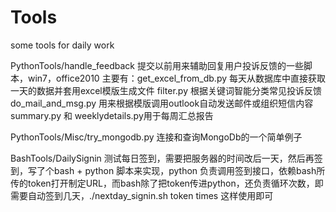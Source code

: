 # Tools
some tools for daily work

PythonTools/handle_feedback
提交以前用来辅助回复用户投诉反馈的一些脚本，win7，office2010
主要有：get_excel_from_db.py
每天从数据库中直接获取一天的数据并套用excel模版生成文件
filter.py 根据关键词智能分类常见投诉反馈
do_mail_and_msg.py 用来根据模版调用outlook自动发送邮件或组织短信内容
summary.py 和 weeklydetails.py用于每周汇总报告

PythonTools/Misc/try_mongodb.py  连接和查询MongoDb的一个简单例子

BashTools/DailySignin  测试每日签到，需要把服务器的时间改后一天，然后再签到，写了个bash + python 脚本来实现，python 负责调用签到接口，依赖bash所传的token打开制定URL，而bash除了把token传进python，还负责循环次数，即需要自动签到几天，./nextday_signin.sh token times 这样使用即可
